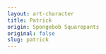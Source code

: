 ```yaml
---
layout: art-character
title: Patrick
origin: Spongebob Squarepants
original: false
slug: patrick
---
```

